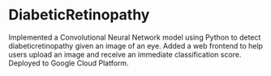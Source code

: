 # DiabeticRetinopathy

Implemented a Convolutional Neural Network model using Python to detect diabeticretinopathy given an image of an eye. Added a web frontend to help users upload an image and receive an immediate classification score. Deployed to Google Cloud Platform.
